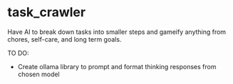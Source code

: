 # task_crawler
Have AI to break down tasks into smaller steps and gameify anything from chores, self-care, and long term goals.


TO DO:
- Create ollama library to prompt and format thinking responses from chosen model
